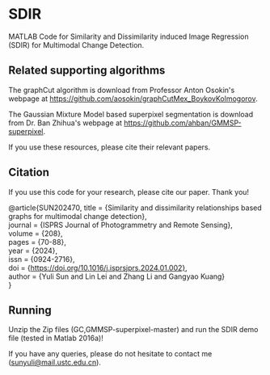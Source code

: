 # SDIR
MATLAB Code for Similarity and Dissimilarity induced Image Regression (SDIR) for Multimodal Change Detection.

## Related supporting algorithms

The graphCut algorithm is download from Professor Anton Osokin's webpage at https://github.com/aosokin/graphCutMex_BoykovKolmogorov.

The Gaussian Mixture Model based superpixel segmentation is download from Dr. Ban Zhihua's webpage at https://github.com/ahban/GMMSP-superpixel.

If you use these resources, please cite their relevant papers.

## Citation

If you use this code for your research, please cite our paper. Thank you!

@article{SUN202470,
title = {Similarity and dissimilarity relationships based graphs for multimodal change detection},  
journal = {ISPRS Journal of Photogrammetry and Remote Sensing},  
volume = {208},  
pages = {70-88},  
year = {2024},  
issn = {0924-2716},  
doi = {https://doi.org/10.1016/j.isprsjprs.2024.01.002},  
author = {Yuli Sun and Lin Lei and Zhang Li and Gangyao Kuang}  
}

## Running

Unzip the Zip files (GC,GMMSP-superpixel-master) and run the SDIR demo file (tested in Matlab 2016a)! 

If you have any queries, please do not hesitate to contact me (sunyuli@mail.ustc.edu.cn).

